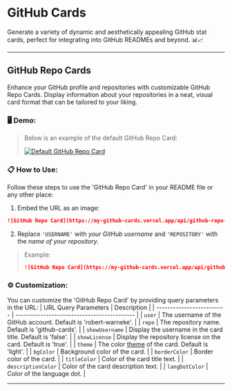 # GitHub Cards
Generate a variety of dynamic and aesthetically appealing GitHub stat cards, perfect for integrating into GitHub READMEs and beyond. 📊📈

---

## GitHub Repo Cards
Enhance your GitHub profile and repositories with customizable GitHub Repo Cards. Display information about your repositories in a neat, visual card format that can be tailored to your liking.

### 🖥️ Demo:
> Below is an example of the default GitHub Repo Card:
>
> [![Default GitHub Repo Card](https://my-github-cards.vercel.app/api/github-repo-card?user=robert-warneke&repo=github-cards)](https://github.com/robert-warneke/github-cards)

### 📋 How to Use:
Follow these steps to use the 'GitHub Repo Card' in your README file or any other place:

1. Embed the URL as an image:

```md
![GitHub Repo Card](https://my-github-cards.vercel.app/api/github-repo-card?user=USERNAME&repo=REPOSITORY)
```

2. Replace `'USERNAME'` with *your GitHub username* and `'REPOSITORY'` with the *name of your repository*.

> Example:
> ```md
> ![GitHub Repo Card](https://my-github-cards.vercel.app/api/github-repo-card?user=robert-warneke&repo=github-cards)
> ```

### ⚙️ Customization:
You can customize the 'GitHub Repo Card' by providing query parameters in the URL:
| URL Query Parameters            | Description                                             |
| ------------------------- | -------------------------------------------                               |
| `user`                    | The username of the GitHub account. Default is 'robert-warneke'.          |
| `repo`                    | The repository name. Default is 'github-cards'.                           |
| `showUsername`            | Display the username in the card title. Default is 'false'.               | 
| `showLicense`             | Display the repository license on the card. Default is 'true'.            | 
| `theme`                   | The color [theme](https://github.com/robert-warneke/github-cards/blob/master/docs/THEMES.md) of the card. Default is 'light'. |
| `bgColor`                 | Background color of the card.                | 
| `borderColor`             | Border color of the card.                    | 
| `titleColor`              | Color of the card title text.                | 
| `descriptionColor`        | Color of the card description text.         | 
| `langDotColor`            | Color of the language dot.       | 

---